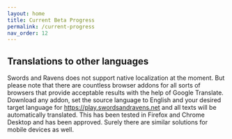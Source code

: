 ```yaml
---
layout: home
title: Current Beta Progress
permalink: /current-progress
nav_order: 12
---
```


## Translations to other languages

Swords and Ravens does not support native localization at the moment.
But please note that there are countless browser addons for all sorts of browsers that provide acceptable results with the help of Google Translate.
Download any addon, set the source language to English and your desired target language for https://play.swordsandravens.net and all texts will be automatically translated.
This has been tested in Firefox and Chrome Desktop and has been approved. Surely there are similar solutions for mobile devices as well.
